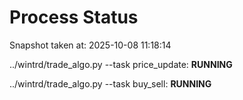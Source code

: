 # Process Status

Snapshot taken at: 2025-10-08 11:18:14

../wintrd/trade_algo.py --task price_update: **RUNNING**

../wintrd/trade_algo.py --task buy_sell: **RUNNING**

